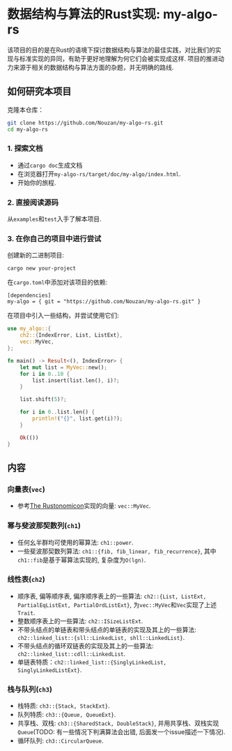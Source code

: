 # 数据结构与算法的Rust实现: my-algo-rs
该项目的目的是在Rust的语境下探讨数据结构与算法的最佳实践，对比我们的实现与标准实现的异同，有助于更好地理解为何它们会被实现成这样.
项目的推进动力来源于相关的数据结构与算法方面的杂题，并无明确的路线.

## 如何研究本项目
克隆本仓库：
```bash
git clone https://github.com/Nouzan/my-algo-rs.git
cd my-algo-rs
```

### 1. 探索文档
- 通过`cargo doc`生成文档
- 在浏览器打开`my-algo-rs/target/doc/my-algo/index.html`.
- 开始你的旅程.

### 2. 直接阅读源码
从`examples`和`test`入手了解本项目.

### 3. 在你自己的项目中进行尝试
创建新的二进制项目:
```
cargo new your-project
```
在`cargo.toml`中添加对该项目的依赖:
```
[dependencies]
my-algo = { git = "https://github.com/Nouzan/my-algo-rs.git" }
```

在项目中引入一些结构，并尝试使用它们:
```rust
use my_algo::{
    ch2::{IndexError, List, ListExt},
    vec::MyVec,
};

fn main() -> Result<(), IndexError> {
    let mut list = MyVec::new();
    for i in 0..10 {
        list.insert(list.len(), i)?;
    }

    list.shift(5)?;

    for i in 0..list.len() {
        println!("{}", list.get(i)?);
    }

    Ok(())
}

```

## 内容

### 向量表(`vec`)
- 参考[The Rustonomicon](https://doc.rust-lang.org/stable/nomicon/)实现的向量: `vec::MyVec`.

### 幂与斐波那契数列(`ch1`)
- 任何幺半群均可使用的幂算法: `ch1::power`.
- 一些斐波那契数列算法: `ch1::{fib, fib_linear, fib_recurrence}`, 其中`ch1::fib`是基于幂算法实现的, 复杂度为`O(lgn)`.

### 线性表(`ch2`)
- 顺序表, 偏等顺序表, 偏序顺序表上的一些算法: `ch2::{List, ListExt, PartialEqListExt, PartialOrdListExt}`, 为`vec::MyVec`和`Vec`实现了上述`Trait`.
- 整数顺序表上的一些算法: `ch2::ISizeListExt`.
- 不带头结点的单链表和带头结点的单链表的实现及其上的一些算法: `ch2::linked_list::{sll::LinkedList, shll::LinkedList}`.
- 不带头结点的循环双链表的实现及其上的一些算法: `ch2::linked_list::cdll::LinkedList`.
- 单链表特质：`ch2::linked_list::{SinglyLinkedList, SinglyLinkedListExt}`.

### 栈与队列(`ch3`)
- 栈特质: `ch3::{Stack, StackExt}`.
- 队列特质: `ch3::{Queue, QueueExt}`.
- 共享栈、双栈: `ch3::{SharedStack, DoubleStack}`, 并用共享栈、双栈实现`Queue`(TODO: 有一些情况下判满算法会出错, 后面发一个issue描述一下情况).
- 循环队列: `ch3::CircularQueue`.